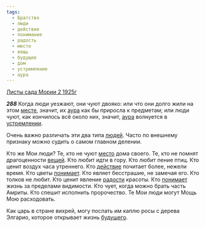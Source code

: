 ```yaml
---
tags:
  - Братство
  - люди
  - действие
  - понимание
  - радость
  - место
  - вещь
  - будущее
  - дом
  - устремление
  - аура
---
```


[Листы сада Мории 2 1925г](https://127.0.0.1:4002/agni/1925)

___288___
Когда люди уезжают, они чуют двояко: или что они долго жили на этом [месте](../../../tags/#[место](../../../tags/#место)), значит, их [аура](../../../tags/#аура) как бы приросла к предметам; или люди чуют, как кончилось всё около них, значит, [аура](../../../tags/#аура) волнуется в [устремлении](../../../tags/#устремление).   

Очень важно различать эти два типа [людей](../../../tags/#люди). Часто по внешнему признаку можно судить о самом главном делении.   

Кто же Мои люди? Те, кто не чуют [место](../../../tags/#место) дома своего. Те, кто не помнят драгоценности [вещей](../../../tags/#вещь). Кто любит идти в гору. Кто любит пение птиц. Кто ценит воздух часа утреннего. Кто [действие](../../../tags/#действие) почитает более, нежели время. Кто цветы [понимает](../../../tags/#понимание). Кто являет бесстрашие, не замечая его. Кто толков не любит. Кто ценит явление [радости](../../../tags/#радость) красоты. Кто [понимает](../../../tags/#понимание) жизнь за пределами видимости. Кто чует, когда можно брать часть Амриты. Кто спешит исполнить пророчество. Те Мои люди могут Мощь Мою расходовать.   

Как царь в стране вихрей, могу послать им каплю росы с дерева Элгарио, которое открывает жизнь [будущего](../../../tags/#будущее).   

